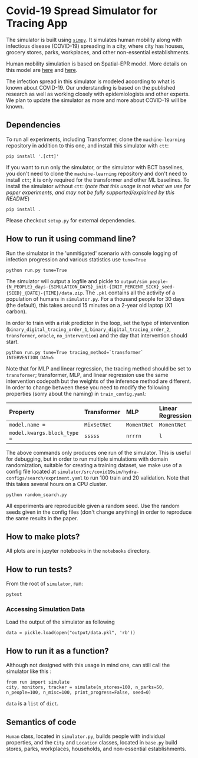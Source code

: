 # Covid-19 Spread Simulator for Tracing App

The simulator is built using [`simpy`](!https://simpy.readthedocs.io/en/latest/simpy_intro/index.html).
It simulates human mobility along with infectious disease (COVID-19) spreading in a city, where city has houses, grocery stores, parks, workplaces, and other non-essential establishments.

Human mobility simulation is based on Spatial-EPR model. More details on this model are [here](https://www.nature.com/articles/ncomms9166) and [here](https://www.nature.com/articles/nphys1760).

The infection spread in this simulator is modeled according to what is known about COVID-19.
Our understanding is based on the published research as well as working closely with epidemiologists and other experts.
We plan to update the simulator as more and more about COVID-19 will be known.


## Dependencies

To run all experiments, including Transformer, clone the `machine-learning` repository in addition to this one, and install this simulator with `ctt`:
```
pip install '.[ctt]'
```

If you want to run only the simulator, or the simulator with BCT baselines, you don't need to clone the `machine-learning` repository and don't need to install `ctt`; it is only required for the transformer and other ML baselines. To install the simulator without `ctt`: (*note that this usage is not what we use for paper experiments, and may not be fully supported/explained by this README*)

```
pip install .
```

Please checkout `setup.py` for external dependencies.

## How to run it using command line?
Run the simulator in the 'unmitigated' scenario with console logging of infection progression and various statistics use `tune=True`
```
python run.py tune=True
```

The simulator will output a logfile and pickle to `output/sim_people-{N_PEOPLE}_days-{SIMULATION_DAYS}_init-{INIT_PERCENT_SICK}_seed-{SEED}_{DATE}-{TIME}/data.zip`. The `.pkl` contains all the activity of a population of humans in `simulator.py`. For a thousand people for 30 days (the default), this takes around 15 minutes on a 2-year old laptop (X1 carbon).

In order to train with a risk predictor in the loop, set the type of intervention (`binary_digital_tracing_order_1`, `binary_digital_tracing_order_2`, `transformer`, `oracle`, `no_intervention`)  and the day that intervention should start.
```
python run.py tune=True tracing_method=`transformer` INTERVENTION_DAY=5
```
Note that for MLP and linear regression, the tracing method should be set to `transformer`; transformer, MLP, and linear regression use the same intervention codepath but the weights of the inference method are different. In order to change between these you need to modify the following properties (sorry about the naming) in `train_config.yaml`:

| Property | Transformer | MLP | Linear Regression |
|:--|:--|:--|:--|
| `model.name =`| `MixSetNet`    | `MomentNet` | `MomentNet` |
| `model.kwargs.block_type =` | `sssss`   | `nrrrn` | `l` |

The above commands only produces one run of the simulator. This is useful for debugging, but in order to run multiple simulations with domain randomization, suitable for creating a training dataset, we make use of a config file located at `simulator/src/covid19sim/hydra-configs/search/expriment.yaml` to run 100 train and 20 validation. Note that this takes several hours on a CPU cluster.

```
python random_search.py
```

All experiments are reproducible given a random seed. Use the random seeds given in the config files (don't change anything) in order to reproduce the same results in the paper.


## How to make plots?

All plots are in jupyter notebooks in the `notebooks` directory.

## How to run tests?
From the root of `simulator`, run:
```
pytest
```

### Accessing Simulation Data
Load the output of the simulator as following
```
data = pickle.load(open("output/data.pkl", 'rb'))
```

## How to run it as a function?
Although not designed with this usage in mind one, can still call the simulator like this :
```
from run import simulate
city, monitors, tracker = simulate(n_stores=100, n_parks=50, n_people=100, n_misc=100, print_progress=False, seed=0)
```

`data` is a `list` of `dict`.


## Semantics of code
`Human` class, located in `simulator.py`, builds people with individual properties, and the `City` and `Location` classes, located in `base.py` build stores, parks, workplaces, households, and non-essential establishments.
